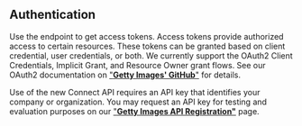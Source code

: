 ## Authentication ##

Use the  endpoint to get access tokens. Access tokens provide authorized access to certain resources. These tokens can be granted based on client credential, user credentials, or both. We currently support the OAuth2 Client Credentials, Implicit Grant, and Resource Owner grant flows. See our OAuth2 documentation on 
["**Getty Images' GitHub**"](https://github.com/gettyimages/connect/blob/master/documentation/endpoints/oauth2/README.md)
for details.

Use of the new Connect API requires an API key that identifies your company or organization.  You may request an API key for testing and evaluation purposes on our ["**Getty Images API Registration"**](https://api.gettyimages.com/member/register) page.   